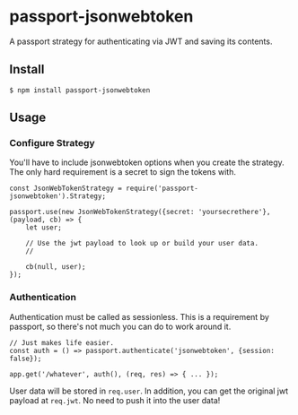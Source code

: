 # passport-jsonwebtoken

A passport strategy for authenticating via JWT and saving its contents.

## Install

`$ npm install passport-jsonwebtoken`

## Usage

### Configure Strategy

You'll have to include jsonwebtoken options when you create the strategy. The only hard requirement is a secret to sign the tokens with.

	const JsonWebTokenStrategy = require('passport-jsonwebtoken').Strategy;

	passport.use(new JsonWebTokenStrategy({secret: 'yoursecrethere'}, (payload, cb) => {
		let user;

		// Use the jwt payload to look up or build your user data.
		//

		cb(null, user);
	});

### Authentication

Authentication must be called as sessionless. This is a requirement by passport, so there's not much you can do to work around it.


	// Just makes life easier.
	const auth = () => passport.authenticate('jsonwebtoken', {session: false});

	app.get('/whatever', auth(), (req, res) => { ... });


User data will be stored in `req.user`. In addition, you can get the original jwt payload at `req.jwt`. No need to push it into the user data!
